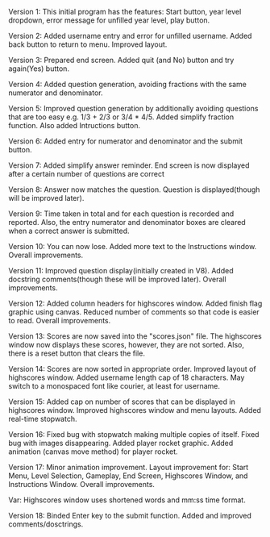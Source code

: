 Version 1:
This initial program has the features: Start button, year level dropdown, error message for unfilled year level, play button.

Version 2:
Added username entry and error for unfilled username. Added back button to return to menu. Improved layout.

Version 3:
Prepared end screen. Added quit (and No) button and try again(Yes) button.

Version 4:
Added question generation, avoiding fractions with the same numerator and denominator.

Version 5:
Improved question generation by additionally avoiding questions that are too easy e.g. 1/3 + 2/3 or 3/4 * 4/5. Added simplify fraction function. Also added Intructions button.

Version 6:
Added entry for numerator and denominator and the submit button.

Version 7:
Added simplify answer reminder. End screen is now displayed after a certain number of questions are correct

Version 8:
Answer now matches the question. Question is displayed(though will be improved later).

Version 9:
Time taken in total and for each question is recorded and reported. Also, the entry numerator and denominator boxes are cleared when a correct answer is submitted.

Version 10:
You can now lose. Added more text to the Instructions window. Overall improvements.

Version 11:
Improved question display(initially created in V8). Added docstring comments(though these will be improved later). Overall improvements.

Version 12:
Added column headers for highscores window. Added finish flag graphic using canvas. Reduced number of comments so that code is easier to read. Overall improvements.

Version 13:
Scores are now saved into the "scores.json" file. The highscores window now displays these scores, however, they are not sorted. Also, there is a reset button that clears the file.

Version 14:
Scores are now sorted in appropriate order. Improved layout of highscores window. Added username length cap of 18 characters. May switch to a monospaced font like courier, at least for username.

Version 15:
Added cap on number of scores that can be displayed in highscores window. Improved highscores window and menu layouts. Added real-time stopwatch.

Version 16:
Fixed bug with stopwatch making multiple copies of itself. Fixed bug with images disappearing. Added player rocket graphic. Added animation (canvas move method) for player rocket.

Version 17:
Minor animation improvement. Layout improvement for: Start Menu, Level Selection, Gameplay, End Screen, Highscores Window, and Instructions Window. Overall improvements.

Var:
Highscores window uses shortened words and mm:ss time format.

Version 18:
Binded Enter key to the submit function. Added and improved comments/dosctrings.
